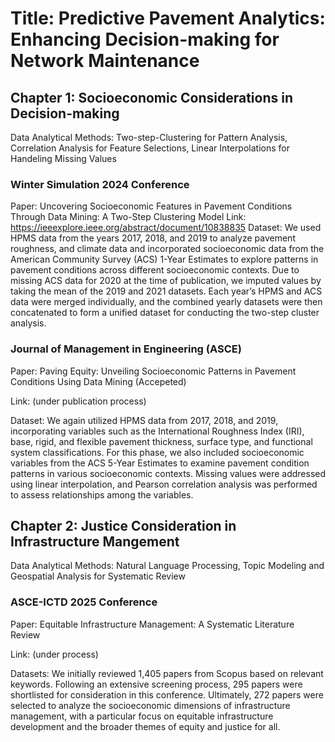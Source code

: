# Title: Predictive Pavement Analytics: Enhancing Decision-making for Network Maintenance  

## Chapter 1: Socioeconomic Considerations in Decision-making 

Data Analytical Methods: Two-step-Clustering for Pattern Analysis, Correlation Analysis for Feature Selections, Linear Interpolations for Handeling Missing Values 

### Winter Simulation 2024 Conference
Paper: Uncovering Socioeconomic Features in Pavement Conditions Through Data Mining: A Two-Step Clustering Model 
Link: https://ieeexplore.ieee.org/abstract/document/10838835 
Dataset: 
We used HPMS data from the years 2017, 2018, and 2019 to analyze pavement roughness, and climate data and incorporated socioeconomic data from the American Community Survey (ACS) 1-Year Estimates to explore patterns in pavement conditions across different socioeconomic contexts. Due to missing ACS data for 2020 at the time of publication, we imputed values by taking the mean of the 2019 and 2021 datasets. Each year’s HPMS and ACS data were merged individually, and the combined yearly datasets were then concatenated to form a unified dataset for conducting the two-step cluster analysis. 

### Journal of Management in Engineering (ASCE) 
Paper: Paving Equity: Unveiling Socioeconomic Patterns in Pavement Conditions Using Data Mining (Accepeted) 

Link: (under publication process) 

Dataset: 
We again utilized HPMS data from 2017, 2018, and 2019, incorporating variables such as the International Roughness Index (IRI), base, rigid, and flexible pavement thickness, surface type, and functional system classifications. For this phase, we also included socioeconomic variables from the ACS 5-Year Estimates to examine pavement condition patterns in various socioeconomic contexts. Missing values were addressed using linear interpolation, and Pearson correlation analysis was performed to assess relationships among the variables. 


## Chapter 2: Justice Consideration in Infrastructure Mangement

Data Analytical Methods: Natural Language Processing, Topic Modeling and Geospatial Analysis for Systematic Review 

### ASCE-ICTD 2025 Conference
Paper: Equitable Infrastructure Management: A Systematic Literature Review

Link: (under process) 

Datasets: 
We initially reviewed 1,405 papers from Scopus based on relevant keywords. Following an extensive screening process, 295 papers were shortlisted for consideration in this conference. Ultimately, 272 papers were selected to analyze the socioeconomic dimensions of infrastructure management, with a particular focus on equitable infrastructure development and the broader themes of equity and justice for all.
